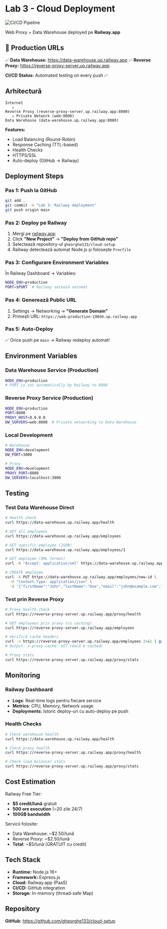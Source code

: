 # Lab 3 - Cloud Deployment

![CI/CD Pipeline](https://github.com/gheorghe133/cloud-setup/actions/workflows/ci.yml/badge.svg)

Web Proxy + Data Warehouse deployed pe **Railway.app**

## 🚀 Production URLs

✅ **Data Warehouse:** https://data-warehouse.up.railway.app
✅ **Reverse Proxy:** https://reverse-proxy-server.up.railway.app

**CI/CD Status:** Automated testing on every push ✅

## Arhitectură

```
Internet
   ↓
Reverse Proxy (reverse-proxy-server.up.railway.app:8080)
   ↓ Private Network (web:8080)
Data Warehouse (data-warehouse.up.railway.app:8080)
```

**Features:**

- Load Balancing (Round-Robin)
- Response Caching (TTL-based)
- Health Checks
- HTTPS/SSL
- Auto-deploy (GitHub → Railway)

## Deployment Steps

### Pas 1: Push la GitHub

```bash
git add .
git commit -m "Lab 3: Railway deployment"
git push origin main
```

### Pas 2: Deploy pe Railway

1. Mergi pe [railway.app](https://railway.app)
2. Click **"New Project"** → **"Deploy from GitHub repo"**
3. Selectează repository-ul `gheorghe133/cloud-setup`
4. Railway detectează automat Node.js și folosește `Procfile`

### Pas 3: Configurare Environment Variables

În Railway Dashboard → Variables:

```bash
NODE_ENV=production
PORT=$PORT  # Railway setează automat
```

### Pas 4: Generează Public URL

1. Settings → Networking → **"Generate Domain"**
2. Primești URL: `https://web-production-190d4.up.railway.app`

### Pas 5: Auto-Deploy

✅ Orice push pe `main` → Railway redeploy automat!

## Environment Variables

### Data Warehouse Service (Production)

```bash
NODE_ENV=production
# PORT is set automatically by Railway to 8080
```

### Reverse Proxy Service (Production)

```bash
NODE_ENV=production
PORT=8080
PROXY_HOST=0.0.0.0
DW_SERVERS=web:8080  # Private networking to Data Warehouse
```

### Local Development

```bash
# Warehouse
NODE_ENV=development
DW_PORT=3000

# Proxy
NODE_ENV=development
PROXY_PORT=8080
DW_SERVERS=localhost:3000
```

## Testing

### Test Data Warehouse Direct

```bash
# Health check
curl https://data-warehouse.up.railway.app/health

# GET all employees
curl https://data-warehouse.up.railway.app/employees

# GET specific employee (JSON)
curl https://data-warehouse.up.railway.app/employees/1

# GET employee (XML format)
curl -H "Accept: application/xml" https://data-warehouse.up.railway.app/employees/1

# CREATE employee
curl -X PUT https://data-warehouse.up.railway.app/employees/new-id \
  -H "Content-Type: application/json" \
  -d '{"firstName":"John","lastName":"Doe","email":"john@example.com","department":"IT","position":"Developer","salary":50000}'
```

### Test prin Reverse Proxy

```bash
# Proxy health check
curl https://reverse-proxy-server.up.railway.app/proxy/health

# GET employees prin proxy (cu caching)
curl https://reverse-proxy-server.up.railway.app/employees

# Verifică cache headers
curl -v https://reverse-proxy-server.up.railway.app/employees 2>&1 | grep -i "x-proxy-cache"
# Output: x-proxy-cache: HIT (dacă e cached)

# Proxy stats
curl https://reverse-proxy-server.up.railway.app/proxy/stats
```

## Monitoring

### Railway Dashboard

- **Logs**: Real-time logs pentru fiecare service
- **Metrics**: CPU, Memory, Network usage
- **Deployments**: Istoric deploy-uri cu auto-deploy pe push

### Health Checks

```bash
# Check warehouse health
curl https://data-warehouse.up.railway.app/health

# Check proxy health
curl https://reverse-proxy-server.up.railway.app/proxy/health

# Check load balancer stats
curl https://reverse-proxy-server.up.railway.app/proxy/stats
```

## Cost Estimation

Railway Free Tier:

- **$5 credit/lună** gratuit
- **500 ore execution** (~20 zile 24/7)
- **100GB bandwidth**

Servicii folosite:

- Data Warehouse: ~$2.50/lună
- Reverse Proxy: ~$2.50/lună
- **Total**: ~$5/lună (GRATUIT cu credit)

## Tech Stack

- **Runtime:** Node.js 16+
- **Framework:** Express.js
- **Cloud:** Railway.app (PaaS)
- **CI/CD:** GitHub integration
- **Storage:** In-memory (thread-safe Map)

## Repository

**GitHub:** https://github.com/gheorghe133/cloud-setup
